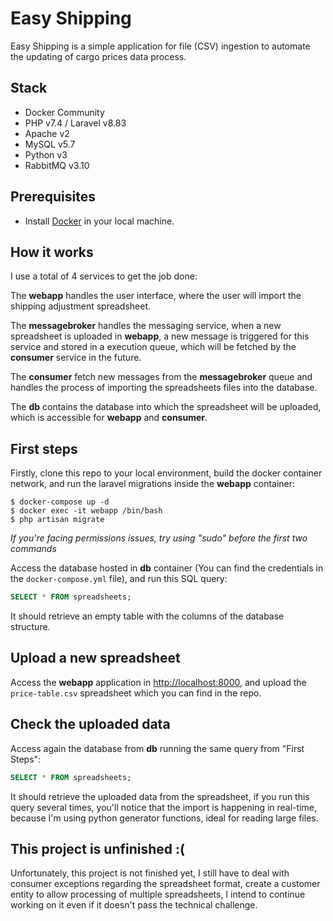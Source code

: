 # Easy Shipping
Easy Shipping is a simple application for file (CSV) ingestion to automate the updating of cargo prices data process.

## Stack
- Docker Community
- PHP v7.4 / Laravel v8.83
- Apache v2
- MySQL v5.7
- Python v3
- RabbitMQ v3.10

## Prerequisites
- Install [Docker](https://www.docker.com/get-started/) in your local machine.

## How it works
I use a total of 4 services to get the job done: 

The **webapp** handles the user interface, where the user will import the shipping adjustment spreadsheet.

The **messagebroker** handles the messaging service, when a new spreadsheet is uploaded in **webapp**, a new message is triggered for this service and stored in a execution queue, which will be fetched by the **consumer** service in the future.

The **consumer** fetch new messages from the **messagebroker** queue and handles the process of importing the spreadsheets files into the database.

The **db** contains the database into which the spreadsheet will be uploaded, which is accessible for **webapp** and **consumer**.

## First steps
Firstly, clone this repo to your local environment, build the docker container network, and run the laravel migrations inside the **webapp** container:

```shell
$ docker-compose up -d
$ docker exec -it webapp /bin/bash
$ php artisan migrate
```

*If you're facing permissions issues, try using "sudo" before the first two commands*

Access the database hosted in **db** container (You can find the credentials in the `docker-compose.yml` file), and run this SQL query:
```sql
SELECT * FROM spreadsheets;
```
It should retrieve an empty table with the columns of the database structure.

## Upload a new spreadsheet
Access the **webapp** application in [http://localhost:8000](http://localhost:8000), and upload the `price-table.csv` spreadsheet which you can find in the repo.

## Check the uploaded data
Access again the database from **db** running the same query from "First Steps":

```sql
SELECT * FROM spreadsheets;
```

It should retrieve the uploaded data from the spreadsheet, if you run this query several times, you'll notice that the import is happening in real-time, because I'm using python generator functions, ideal for reading large files.

## This project is unfinished :(
Unfortunately, this project is not finished yet, I still have to deal with consumer exceptions regarding the spreadsheet format, create a customer entity to allow processing of multiple spreadsheets, I intend to continue working on it even if it doesn't pass the technical challenge.